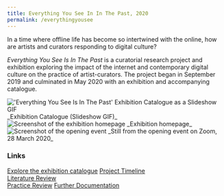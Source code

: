 ```yaml
---
title: Everything You See In In The Past, 2020
permalink: /everythingyousee
---
```

In a time where offline life has become so intertwined with the online, how are artists and curators responding to digital culture?

_Everything You See Is In The Past_ is a curatorial research project and exhibition exploring the impact of the internet and contemporary digital culture on the practice of artist-curators. The project began in September 2019 and culminated in May 2020 with an exhibition and accompanying catalogue.

<img alt="'Everything You See Is In The Past' Exhibition Catalogue as a Slideshow GIF" loading="lazy" data-src="https://d2w9rnfcy7mm78.cloudfront.net/7407935/original_d983f2c3d43ce6f59903dc7488a6c164.gif?1590326044?bc=0" class="lazyload"/>
_Exhibition Catalogue (Slideshow GIF)_

<img alt="Screenshot of the exhibition homepage" loading="lazy" data-src="assets/everythingyousee/exhibition-homepage.png" class="lazyload"/>
_Exhibition homepage_

<img alt="Screenshot of the opening event" loading="lazy" data-src="assets/everythingyousee/opening-event.png" class="lazyload"/>
_Still from the opening event on Zoom, 28 March 2020_ 

### Links

[Explore the exhibition catalogue](https://arena-attachments.s3.amazonaws.com/7413063/c6f7ebaf91a84dd94ae368676d6010a2.pdf?1590356387)
[Project Timeline](https://there.am/eysiitp-project-portfolio-francesco-imola/)<br>
[Literature Review](https://there.am/eysiitp-project-portfolio-francesco-imola/survey-of-literature/)<br>
[Practice Review](https://there.am/eysiitp-project-portfolio-francesco-imola/practice-review/)
[Further Documentation](https://there.am/eysiitp-project-portfolio-francesco-imola/research-practice-application/)<br>
